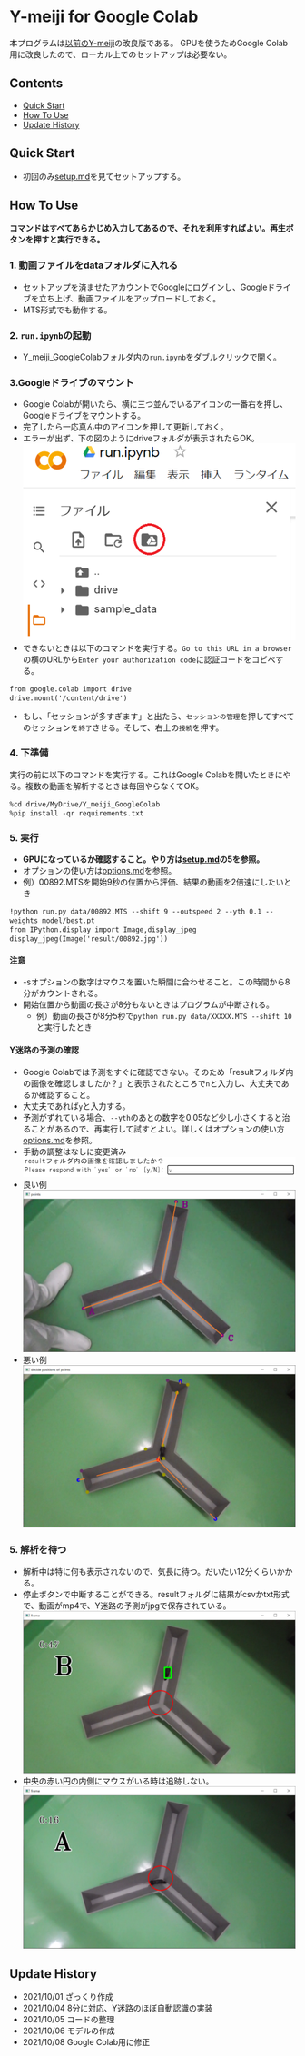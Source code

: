 # Y-meiji for Google Colab
本プログラムは[以前のY-meiji](https://github.com/gran27/Y_meiji)の改良版である。
GPUを使うためGoogle Colab用に改良したので、ローカル上でのセットアップは必要ない。
## Contents
* [Quick Start](#quick-start)
* [How To Use](#how-to-use)
* [Update History](#update-history)
## Quick Start
- 初回のみ[setup.md](docs/setup.md)を見てセットアップする。
## How To Use
**コマンドはすべてあらかじめ入力してあるので、それを利用すればよい。再生ボタンを押すと実行できる。**
### 1. 動画ファイルをdataフォルダに入れる
- セットアップを済ませたアカウントでGoogleにログインし、Googleドライブを立ち上げ、動画ファイルをアップロードしておく。
- MTS形式でも動作する。
### 2. `run.ipynb`の起動
- Y_meiji_GoogleColabフォルダ内の`run.ipynb`をダブルクリックで開く。
### 3.Googleドライブのマウント
- Google Colabが開いたら、横に三つ並んでいるアイコンの一番右を押し、Googleドライブをマウントする。
- 完了したら一応真ん中のアイコンを押して更新しておく。
- エラーが出ず、下の図のようにdriveフォルダが表示されたらOK。
![mount](https://github.com/gran27/Y_meiji_GoogleColab/blob/main/figs/mount.png)
- できないときは以下のコマンドを実行する。`Go to this URL in a browser`の横のURLから`Enter your authorization code`に認証コードをコピぺする。
```
from google.colab import drive
drive.mount('/content/drive')
```
- もし、「セッションが多すぎます」と出たら、`セッションの管理`を押してすべてのセッションを`終了`させる。そして、右上の`接続`を押す。
### 4. 下準備
実行の前に以下のコマンドを実行する。これはGoogle Colabを開いたときにやる。複数の動画を解析するときは毎回やらなくてOK。
```
%cd drive/MyDrive/Y_meiji_GoogleColab
%pip install -qr requirements.txt
```
### 5. 実行
- **GPUになっているか確認すること。やり方は[setup.md](docs/setup.md)の5を参照。**
- オプションの使い方は[options.md](docs/options.md)を参照。
- 例）00892.MTSを開始9秒の位置から評価、結果の動画を2倍速にしたいとき
```
!python run.py data/00892.MTS --shift 9 --outspeed 2 --yth 0.1 --weights model/best.pt
from IPython.display import Image,display_jpeg
display_jpeg(Image('result/00892.jpg'))
```
#### 注意
- -sオプションの数字はマウスを置いた瞬間に合わせること。この時間から8分がカウントされる。
- 開始位置から動画の長さが8分もないときはプログラムが中断される。  
  - 例）動画の長さが8分5秒で`python run.py data/XXXXX.MTS --shift 10`と実行したとき
#### Y迷路の予測の確認
- Google Colabでは予測をすぐに確認できない。そのため「resultフォルダ内の画像を確認しましたか？」と表示されたところで`n`と入力し、大丈夫であるか確認すること。
- 大丈夫であれば`y`と入力する。
- 予測がずれている場合、`--yth`のあとの数字を0.05など少し小さくすると治ることがあるので、再実行して試すとよい。詳しくはオプションの使い方[options.md](docs/options.md)を参照。
- 手動の調整はなしに変更済み
![input](https://github.com/gran27/Y_meiji_GoogleColab/blob/main/figs/yes_no.png)
- 良い例
![example_Y](https://github.com/gran27/Y_meiji_GoogleColab/blob/main/figs/points_auto.png)
- 悪い例
![example_Y](https://github.com/gran27/Y_meiji_GoogleColab/blob/main/figs/points_auto_bad.png)
### 5. 解析を待つ
- 解析中は特に何も表示されないので、気長に待つ。だいたい12分くらいかかる。
- 停止ボタンで中断することができる。resultフォルダに結果がcsvかtxt形式で、動画がmp4で、Y迷路の予測がjpgで保存されている。
![example](https://github.com/gran27/Y_meiji_GoogleColab/blob/main/figs/ex_show.png)
- 中央の赤い円の内側にマウスがいる時は追跡しない。
![red circle](https://github.com/gran27/Y_meiji_GoogleColab/blob/main/figs/incircle.png)

## Update History
- 2021/10/01 ざっくり作成
- 2021/10/04 8分に対応、Y迷路のほぼ自動認識の実装
- 2021/10/05 コードの整理
- 2021/10/06 モデルの作成
- 2021/10/08 Google Colab用に修正
